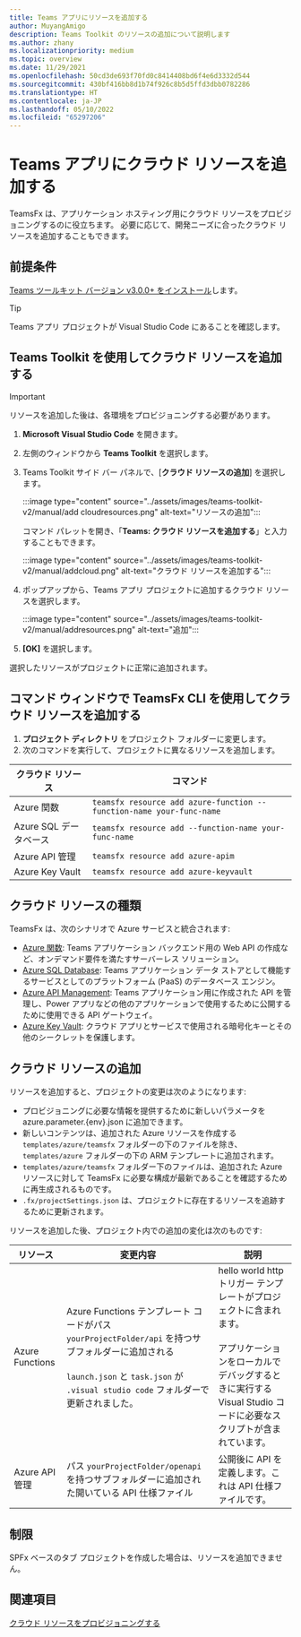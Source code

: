 ```yaml
---
title: Teams アプリにリソースを追加する
author: MuyangAmigo
description: Teams Toolkit のリソースの追加について説明します
ms.author: zhany
ms.localizationpriority: medium
ms.topic: overview
ms.date: 11/29/2021
ms.openlocfilehash: 50cd3de693f70fd0c8414408bd6f4e6d3332d544
ms.sourcegitcommit: 430bf416bb8d1b74f926c8b5d5ffd3dbb0782286
ms.translationtype: HT
ms.contentlocale: ja-JP
ms.lasthandoff: 05/10/2022
ms.locfileid: "65297206"
---
```

# <a name="add-cloud-resources-to-your-teams-app"></a>Teams アプリにクラウド リソースを追加する

TeamsFx は、アプリケーション ホスティング用にクラウド リソースをプロビジョニングするのに役立ちます。 必要に応じて、開発ニーズに合ったクラウド リソースを追加することもできます。

## <a name="prerequisite"></a>前提条件

[Teams ツールキット バージョン v3.0.0+ をインストール](https://marketplace.visualstudio.com/items?itemName=TeamsDevApp.ms-teams-vscode-extension)します。

> [!TIP]
> Teams アプリ プロジェクトが Visual Studio Code にあることを確認します。

## <a name="add-cloud-resources-using-teams-toolkit"></a>Teams Toolkit を使用してクラウド リソースを追加する

> [!IMPORTANT]
> リソースを追加した後は、各環境をプロビジョニングする必要があります。

1. **Microsoft Visual Studio Code** を開きます。
1. 左側のウィンドウから **Teams Toolkit** を選択します。
1. Teams Toolkit サイド バー パネルで、[**クラウド リソースの追加**] を選択します。

    :::image type="content" source="../assets/images/teams-toolkit-v2/manual/add cloudresources.png" alt-text="リソースの追加":::

   コマンド パレットを開き、「**Teams: クラウド リソースを追加する**」と入力することもできます。

    :::image type="content" source="../assets/images/teams-toolkit-v2/manual/addcloud.png" alt-text="クラウド リソースを追加する":::

1. ポップアップから、Teams アプリ プロジェクトに追加するクラウド リソースを選択します。

     :::image type="content" source="../assets/images/teams-toolkit-v2/manual/addresources.png" alt-text="追加":::

1. **[OK]** を選択します。

選択したリソースがプロジェクトに正常に追加されます。

## <a name="add-cloud-resources-using-teamsfx-cli-in-command-window"></a>コマンド ウィンドウで TeamsFx CLI を使用してクラウド リソースを追加する

1. **プロジェクト ディレクトリ** をプロジェクト フォルダーに変更します。
1. 次のコマンドを実行して、プロジェクトに異なるリソースを追加します。

|クラウド リソース|コマンド|
|---------------|----------|
| Azure 関数|`teamsfx resource add azure-function --function-name your-func-name`|
| Azure SQL データベース|`teamsfx resource add --function-name your-func-name`|
| Azure API 管理|`teamsfx resource add azure-apim`|
| Azure Key Vault|`teamsfx resource add azure-keyvault`|

## <a name="types-of-cloud-resources"></a>クラウド リソースの種類

TeamsFx は、次のシナリオで Azure サービスと統合されます:

- [Azure 関数](/azure/azure-functions/functions-overview): Teams アプリケーション バックエンド用の Web API の作成など、オンデマンド要件を満たすサーバーレス ソリューション。
- [Azure SQL Database](/azure/azure-sql/database/sql-database-paas-overview): Teams アプリケーション データ ストアとして機能するサービスとしてのプラットフォーム (PaaS) のデータベース エンジン。
- [Azure API Management](deploy.md): Teams アプリケーション用に作成された API を管理し、Power アプリなどの他のアプリケーションで使用するために公開するために使用できる API ゲートウェイ。
- [Azure Key Vault](/azure/key-vault/general/overview): クラウド アプリとサービスで使用される暗号化キーとその他のシークレットを保護します。

## <a name="add-cloud-resources"></a>クラウド リソースの追加

リソースを追加すると、プロジェクトの変更は次のようになります:

- プロビジョニングに必要な情報を提供するために新しいパラメータを azure.parameter.{env}.json に追加できます。
- 新しいコンテンツは、追加された Azure リソースを作成する `templates/azure/teamsfx` フォルダーの下のファイルを除き、`templates/azure` フォルダーの下の ARM テンプレートに追加されます。
- `templates/azure/teamsfx` フォルダー下のファイルは、追加された Azure リソースに対して TeamsFx に必要な構成が最新であることを確認するために再生成されるものです。
- `.fx/projectSettings.json` は、プロジェクトに存在するリソースを追跡するために更新されます。

リソースを追加した後、プロジェクト内での追加の変化は次のものです:

|リソース|変更内容|説明|
|---------------|---------------|-----------------------------|
|Azure Functions|Azure Functions テンプレート コードがパス `yourProjectFolder/api` を持つサブフォルダーに追加される</br></br>`launch.json` と `task.json` が `.visual studio code` フォルダーで更新されました。| hello world http トリガー テンプレートがプロジェクトに含まれます。</br></br> アプリケーションをローカルでデバッグするときに実行する Visual Studio コードに必要なスクリプトが含まれています。|
|Azure API 管理|パス `yourProjectFolder/openapi` を持つサブフォルダーに追加された開いている API 仕様ファイル|公開後に API を定義します。これは API 仕様ファイルです。|

## <a name="limitation"></a>制限

SPFx ベースのタブ プロジェクトを作成した場合は、リソースを追加できません。

## <a name="see-also"></a>関連項目

[クラウド リソースをプロビジョニングする](provision.md)
